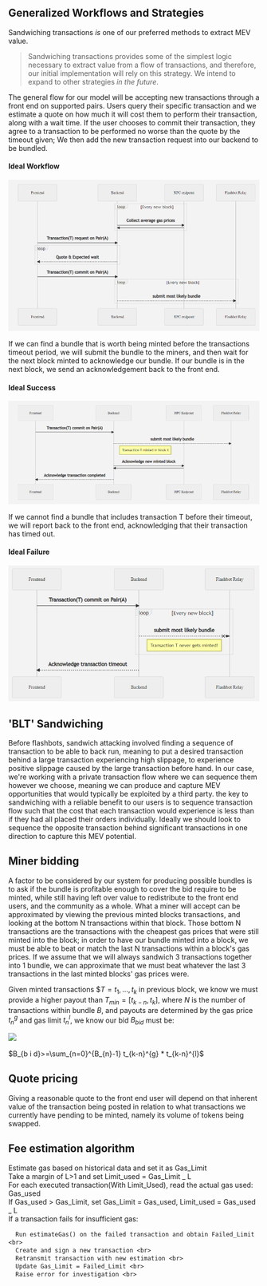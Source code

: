 ## Generalized Workflows and Strategies

Sandwiching transactions _is_ one of our preferred methods to extract MEV value.

> Sandwiching transactions provides some of the simplest logic necessary to extract value from a
> flow of transactions, and therefore, our initial implementation will rely on this strategy. We
> intend to expand to other strategies _in the future_.

The general flow for our model will be accepting new transactions through a front end on supported
pairs. Users query their specific transaction and we estimate a quote on how much it will cost them
to perform their transaction, along with a wait time. If the user chooses to commit their
transaction, they agree to a transaction to be performed no worse than the quote by the timeout
given; We then add the new transaction request into our backend to be bundled.

#### Ideal Workflow

<img src="ideal_flow.png" width="650">

If we can find a bundle that is worth being minted before the transactions timeout period, we will
submit the bundle to the miners, and then wait for the next block minted to acknowledge our bundle.
If our bundle is in the next block, we send an acknowledgement back to the front end.

#### Ideal Success

<img src="ideal_success.png"  width="650">

If we cannot find a bundle that includes transaction T before their timeout, we will report back to
the front end, acknowledging that their transaction has timed out.

#### Ideal Failure

<img src="ideal_failure.png"  width="650">

## 'BLT' Sandwiching

Before flashbots, sandwich attacking involved finding a sequence of transaction to be able to back
run, meaning to put a desired transaction behind a large transaction experiencing high slippage, to
experience positive slippage caused by the large transaction before hand. In our case, we're working
with a private transaction flow where we can sequence them however we choose, meaning we can produce
and capture MEV opportunities that would typically be exploited by a third party. the key to
sandwiching with a reliable benefit to our users is to sequence transaction flow such that the cost
that each transaction would experience is less than if they had all placed their orders
individually. Ideally we should look to sequence the opposite transaction behind significant
transactions in one direction to capture this MEV potential.

## Miner bidding

A factor to be considered by our system for producing possible bundles is to ask if the bundle is
profitable enough to cover the bid require to be minted, while still having left over value to
redistribute to the front end users, and the community as a whole. What a miner will accept can be
approximated by viewing the previous minted blocks transactions, and looking at the bottom N
transactions within that block. Those bottom N transactions are the transactions with the cheapest
gas prices that were still minted into the block; in order to have our bundle minted into a block,
we must be able to beat or match the last N transactions within a block's gas prices. If we assume
that we will always sandwich 3 transactions together into 1 bundle, we can approximate that we must
beat whatever the last 3 transactions in the last minted blocks' gas prices were.

Given minted transactions $$T={t_1,…,t_k}$ in previous block, we know we must provide a higher
payout than $T_{min}=[t_{k-n},t_k]$, where $N$ is the number of transactions within bundle $B$, and
payouts are determined by the gas price $t^g_n$ and gas limit $t^l_n$, we know our bid $B_{bid}$
must be:

<img src="https://render.githubusercontent.com/render/math?math=%24B_%7Bb%20i%20d%7D%3E%3D%5Csum_%7Bn%3D0%7D%5E%7BB_%7Bn%7D-1%7D%20t_%7Bk-n%7D%5E%7Bg%7D%20*%20t_%7Bk-n%7D%5E%7Bl%7D%24">

$B_{b i d}>=\sum_{n=0}^{B_{n}-1} t_{k-n}^{g} * t_{k-n}^{l}$

## Quote pricing

Giving a reasonable quote to the front end user will depend on that inherent value of the
transaction being posted in relation to what transactions we currently have pending to be minted,
namely its volume of tokens being swapped.

## Fee estimation algorithm

Estimate gas based on historical data and set it as Gas_Limit <br> Take a margin of L>1 and set
Limit_used = Gas_Limit _ L <br> For each executed transaction(With Limit_Used), read the actual gas
used: Gas_used <br> If Gas_used > Gas_Limit, set Gas_Limit = Gas_used, Limit_used = Gas_used _ L
<br> If a transaction fails for insufficient gas: <br>

      Run estimateGas() on the failed transaction and obtain Failed_Limit <br>
      Create and sign a new transaction <br>
      Retransmit transaction with new estimation <br>
      Update Gas_Limit = Failed_Limit <br>
      Raise error for investigation <br>
